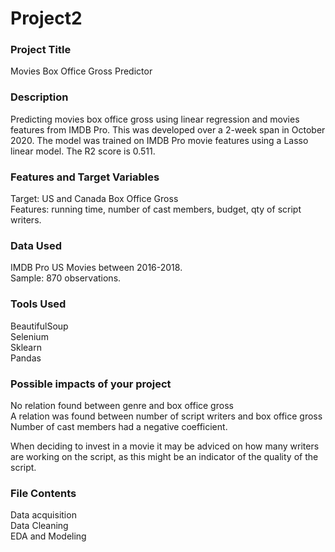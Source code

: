 # Project2

### Project Title
Movies Box Office Gross Predictor

### Description
Predicting movies box office gross using linear regression and movies features from IMDB Pro. This was developed over a 2-week span in October 2020. The model was trained on IMDB Pro movie features using a Lasso linear model. The R2 score is 0.511.  

### Features and Target Variables
Target: US and Canada Box Office Gross\
Features: running time, number of cast members, budget, qty of script writers.

### Data Used 
IMDB Pro US Movies between 2016-2018.\
Sample: 870 observations. 

### Tools Used 
BeautifulSoup\
Selenium\
Sklearn\
Pandas

### Possible impacts of your project
No relation found between genre and box office gross \
A relation was found between number of script writers and box office gross \
Number of cast members had a negative coefficient.

When deciding to invest in a movie it may be adviced on how many writers are working on the script, as this might be an indicator of the quality of the script. 

### File Contents
Data acquisition\
Data Cleaning\
EDA and Modeling
